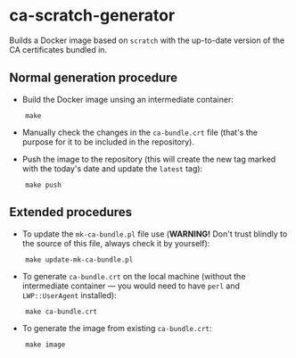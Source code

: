 # ca-scratch-generator
Builds a Docker image based on `scratch` with the up-to-date version of the CA certificates bundled in.

## Normal generation procedure

- Build the Docker image unsing an intermediate container:
```
    make
```
- Manually check the changes in the `ca-bundle.crt` file (that's the purpose for it to be included in the repository).

- Push the image to the repository (this will create the new tag marked with the today's date and update the `latest` tag):
```
    make push
```
## Extended procedures

- To update the `mk-ca-bundle.pl` file use (**WARNING!** Don't trust blindly to the source of this file, always check it by yourself):
```
    make update-mk-ca-bundle.pl
``` 
- To generate `ca-bundle.crt` on the local machine (without the intermediate container — you would need to have `perl` and `LWP::UserAgent` installed):
```
    make ca-bundle.crt
```
- To generate the image from existing `ca-bundle.crt`:
```
    make image
```
